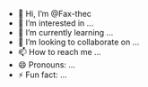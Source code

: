 - 👋 Hi, I’m @Fax-thec
- 👀 I’m interested in ...
- 🌱 I’m currently learning ...
- 💞️ I’m looking to collaborate on ...
- 📫 How to reach me ...
- 😄 Pronouns: ...
- ⚡ Fun fact: ...

<!---
Fax-thec/Fax-thec is a ✨ special ✨ repository because its `README.md` (this file) appears on your GitHub profile.
You can click the Preview link to take a look at your changes.
--->
